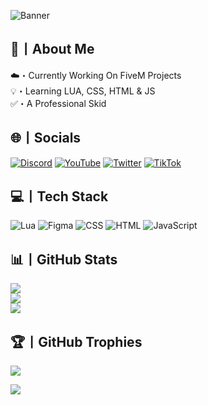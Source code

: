 ![Banner](https://i.imgur.com/H1xVXiG.png)
## 💫丨About Me
☁️・Currently Working On FiveM Projects<br>💡・Learning LUA, CSS, HTML & JS<br>✅・A Professional Skid

## 🌐丨Socials
[![Discord](https://i.imgur.com/j9Ucn6P.png)](https://discord.com/) [![YouTube](https://i.imgur.com/jBeMj7a.png)](https://youtube.com/@yiruzu) [![Twitter](https://i.imgur.com/NrfB4Fq.png)](https://twitter.com/yiruzu7) [![TikTok](https://i.imgur.com/wiYpJrM.png)](https://tiktok.com/@yiruzu)

## 💻丨Tech Stack
![Lua](https://i.imgur.com/jmbaCec.png) ![Figma](https://i.imgur.com/I2NEgO7.png) ![CSS](https://i.imgur.com/prPZyrS.png) ![HTML](https://i.imgur.com/mPxe5lU.png) ![JavaScript](https://i.imgur.com/BYbFOle.png)
 
## 📊丨GitHub Stats
![](https://github-readme-stats.vercel.app/api?username=yiruzu&theme=graywhite&hide_border=false&include_all_commits=true&count_private=true)<br/>
![](https://github-readme-streak-stats.herokuapp.com/?user=yiruzu&theme=graywhite&hide_border=false)<br/>
![](https://github-readme-stats.vercel.app/api/top-langs/?username=yiruzu&theme=graywhite&hide_border=false&include_all_commits=true&count_private=true&layout=compact)

## 🏆丨GitHub Trophies
![](https://github-profile-trophy.vercel.app/?username=yiruzu&theme=oldie&no-frame=false&no-bg=true&margin-w=4)

[![](https://visitcount.itsvg.in/api?id=yiruzu&icon=5&color=1)](https://visitcount.itsvg.in)

